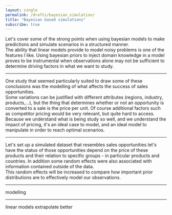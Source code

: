 ```yaml
---
layout: single
permalink: /drafts/bayesian_simulation/
title: "Bayesian based simulations"
subscribe: true
--- 
```


Let's cover some of the strong points when using bayesian models to make predictions and simulate scenarios in a structured manner.  
The ability that linear models provide to model noisy problems is one of the features I like. Using bayesian priors to inject domain knowledge in a model proves to be instrumental when observations alone may not be sufficient to determine driving factors in what we want to study.  

 
---

One study that seemed particularly suited to draw some of these conclusions was the modelling of what affects the success of sales opportunities.  
Some variations can be justified with different attributes (regions, industry, products,...), but the thing that determines whether or not an opportunity is converted to a sale is the price per unit. Of course additional factors such as competitor pricing would be very relevant, but quite hard to access.  
Because we understand what is being study so well, and we understand the impact of pricing, it's an ideal case to model, and an ideal model to manipulate in order to reach optimal scenarios.  

---

Let's set up a simulated dataset that resembles sales opportunities let's have the status of those opportunities depend on the price of these products and their relation to specific groups - in particular products and countries. In addition some random effects were also associated with information contained outside of the data.  
This random effects will be increased to compare how important prior distributions are to effectively model our observations.  

---

modelling

---

linear models extrapolate better
